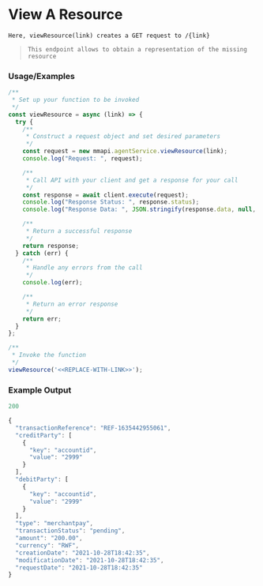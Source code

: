 # View A Resource

`Here, viewResource(link) creates a GET request to /{link}`

> `This endpoint allows to obtain a representation of the missing resource`

### Usage/Examples

```javascript
/**
 * Set up your function to be invoked
 */
const viewResource = async (link) => {
  try {
    /**
     * Construct a request object and set desired parameters
     */
    const request = new mmapi.agentService.viewResource(link);
    console.log("Request: ", request);

    /**
     * Call API with your client and get a response for your call
     */
    const response = await client.execute(request);
    console.log("Response Status: ", response.status);
    console.log("Response Data: ", JSON.stringify(response.data, null, 4));

    /**
     * Return a successful response
     */
    return response;
  } catch (err) {
    /**
     * Handle any errors from the call
     */
    console.log(err);

    /**
     * Return an error response
     */
    return err;
  }
};

/**
 * Invoke the function
 */
viewResource('<<REPLACE-WITH-LINK>>');
```

### Example Output

```javascript
200

{
  "transactionReference": "REF-1635442955061",
  "creditParty": [
    {
      "key": "accountid",
      "value": "2999"
    }
  ],
  "debitParty": [
    {
      "key": "accountid",
      "value": "2999"
    }
  ],
  "type": "merchantpay",
  "transactionStatus": "pending",
  "amount": "200.00",
  "currency": "RWF",
  "creationDate": "2021-10-28T18:42:35",
  "modificationDate": "2021-10-28T18:42:35",
  "requestDate": "2021-10-28T18:42:35"
}
```
